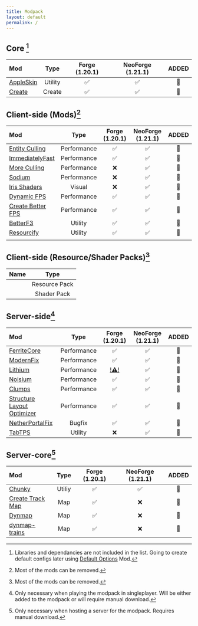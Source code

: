 ```yaml
---
title: Modpack
layout: default
permalink: /
---
```

## Core [^1]

| Mod                                             |  Type   | Forge (1.20.1) | NeoForge (1.21.1) | ADDED |
| :---------------------------------------------- | :-----: | :------------: | :---------------: | :---: |
| [AppleSkin](https://modrinth.com/mod/appleskin) | Utility |       ✅        |         ✅         |  💬   |
| [Create](https://modrinth.com/mod/create)       | Create  |       ✅        |         ✅         |  💬   |

## Client-side (Mods)[^2]

| Mod                                                           |    Type     | Forge (1.20.1) | NeoForge (1.21.1) | ADDED |
| :------------------------------------------------------------ | :---------: | :------------: | :---------------: | :---: |
| [Entity Culling](https://modrinth.com/mod/entityculling)      | Performance |       ✅        |         ✅         |  💬   |
| [ImmediatelyFast](https://modrinth.com/mod/immediatelyfast)   | Performance |       ✅        |         ✅         |  💬   |
| [More Culling](https://modrinth.com/mod/moreculling)          | Performance |       ❌        |         ✅         |  💬   |
| [Sodium](https://modrinth.com/mod/sodium)                     | Performance |       ❌        |         ✅         |  💬   |
| [Iris Shaders](https://modrinth.com/mod/iris)                 |   Visual    |       ❌        |         ✅         |  💬   |
| [Dynamic FPS](https://modrinth.com/mod/dynamic-fps)           | Performance |       ✅        |         ✅         |  💬   |
| [Create Better FPS](https://modrinth.com/mod/createbetterfps) | Performance |       ✅        |         ✅         |  💬   |
| [BetterF3](https://modrinth.com/mod/betterf3)                 |   Utility   |       ✅        |         ✅         |  💬   |
| [Resourcify](https://modrinth.com/mod/resourcify)             |   Utility   |       ✅        |         ✅         |  💬   |
|                                                               |             |                |                   |       |

## Client-side (Resource/Shader Packs)[^2]

| Name |     Type      |
| :--- | :-----------: |
|      | Resource Pack |
|      |  Shader Pack  |

## Server-side[^3]

| Mod                                                                               |    Type     |             Forge (1.20.1)              | NeoForge (1.21.1) | ADDED |
| :-------------------------------------------------------------------------------- | :---------: | :-------------------------------------: | :---------------: | :---: |
| [FerriteCore](https://modrinth.com/mod/ferrite-core)                              | Performance |                    ✅                    |         ✅         |  💬   |
| [ModernFix](https://modrinth.com/mod/modernfix)                                   | Performance |                    ✅                    |         ✅         |  💬   |
| [Lithium](https://modrinth.com/mod/lithium)                                       | Performance | [!⚠️!](https://modrinth.com/mod/radium) |         ✅         |  💬   |
| [Noisium](https://modrinth.com/mod/noisium)                                       | Performance |                    ✅                    |         ✅         |  💬   |
| [Clumps](https://modrinth.com/mod/clumps)                                         | Performance |                    ✅                    |         ✅         |  💬   |
| [Structure Layout Optimizer](https://modrinth.com/mod/structure-layout-optimizer) | Performance |                    ✅                    |         ✅         |  💬   |
| [NetherPortalFix](https://modrinth.com/mod/netherportalfix)                       |   Bugfix    |                    ✅                    |         ✅         |  💬   |
| [TabTPS](https://modrinth.com/mod/tabtps)                                         |   Utility   |                    ❌                    |         ✅         |  💬   |

## Server-core[^4]

| Mod                                                           |  Type  | Forge (1.20.1) | NeoForge (1.21.1) | ADDED |
| :------------------------------------------------------------ | :----: | :------------: | :---------------: | :---: |
| [Chunky](https://modrinth.com/mod/chunky)                     | Utiliy |       ✅        |         ✅         |  💬   |
| [Create Track Map](https://modrinth.com/mod/create-track-map) |  Map   |       ✅        |         ❌         |  💬   |
| [Dynmap](https://modrinth.com/plugin/dynmap)                  |  Map   |       ✅        |         ❌         |  💬   |
| [dynmap-trains](https://github.com/Zhincore/dynmap-trains)    |  Map   |       ✅        |         ❌         |  💬   |

[^1]: Libraries and dependancies are not included in the list. Going to create default configs later using [Default Options](https://modrinth.com/mod/default-options) Mod.
[^2]: Most of the mods can be removed.
[^3]: Only necessary when playing the modpack in singleplayer. Will be either added to the modpack or will require manual download.
[^4]: Only necessary when hosting a server for the modpack. Requires manual download.

